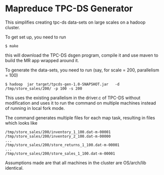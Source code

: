 Mapreduce TPC-DS Generator
==========================

This simplifies creating tpc-ds data-sets on large scales on a hadoop cluster.

To get set up, you need to run

	$ make 

this will download the TPC-DS dsgen program, compile it and use maven to build the MR app wrapped around it.

To generate the data-sets, you need to run (say, for scale = 200, parallelism = 100)

	$ hadoop  jar target/tpcds-gen-1.0-SNAPSHOT.jar   -d /tmp/store_sales/200/ -p 100 -s 200 

This uses the existing parallelism in the driver.c of TPC-DS without modification and uses it to run the command on multiple machines instead of running in local fork mode.

The command generates multiple files for each map task, resulting in files which looks like

	/tmp/store_sales/200/inventory_1_100.dat-m-00001
	/tmp/store_sales/200/inventory_2_100.dat-m-00000
	...
	/tmp/store_sales/200/store_returns_1_100.dat-m-00001
	...
	/tmp/store_sales/200/store_sales_1_100.dat-m-00001

Assumptions made are that all machines in the cluster are OS/arch/lib identical.
